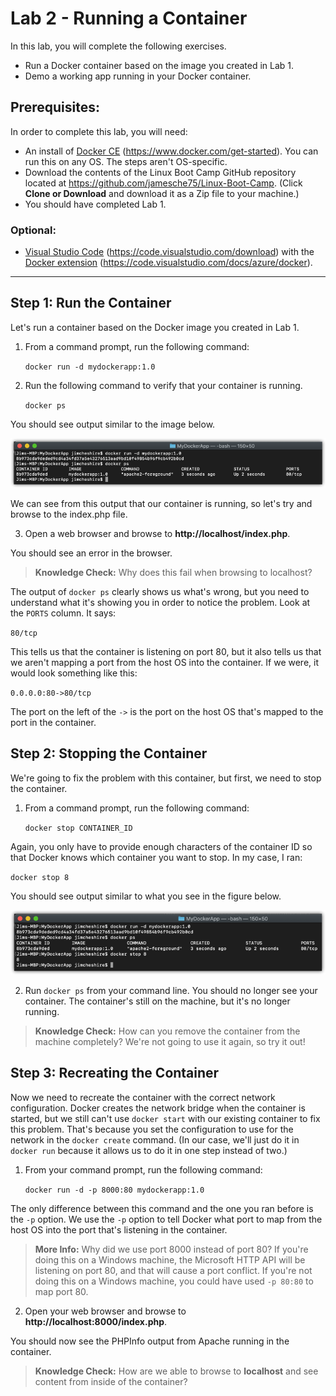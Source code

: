 # Lab 2 - Running a Container
In this lab, you will complete the following exercises.

* Run a Docker container based on the image you created in Lab 1.
* Demo a working app running in your Docker container.

## Prerequisites:
In order to complete this lab, you will need:

* An install of [Docker CE](https://www.docker.com/get-started) (https://www.docker.com/get-started). You can run this on any OS. The steps aren't OS-specific.
* Download the contents of the Linux Boot Camp GitHub repository located at https://github.com/jamesche75/Linux-Boot-Camp. (Click **Clone or Download** and download it as a Zip file to your machine.)
* You should have completed Lab 1.

### Optional: ###
* [Visual Studio Code](https://code.visualstudio.com/download) (https://code.visualstudio.com/download) with the [Docker extension](https://code.visualstudio.com/docs/azure/docker) (https://code.visualstudio.com/docs/azure/docker).

---

## Step 1: Run the Container
Let's run a container based on the Docker image you created in Lab 1.

1. From a command prompt, run the following command:

   ``docker run -d mydockerapp:1.0``

2. Run the following command to verify that your container is running.

   ``docker ps``

You should see output similar to the image below.

![alt text](images/docker_ps.png "Running Containers")

We can see from this output that our container is running, so let's try and browse to the index.php file.

3. Open a web browser and browse to **http://localhost/index.php**.

You should see an error in the browser. 

> **Knowledge Check:** Why does this fail when browsing to localhost?

The output of ``docker ps`` clearly shows us what's wrong, but you need to understand what it's showing you in order to notice the problem. Look at the ``PORTS`` column. It says:

``80/tcp``

This tells us that the container is listening on port 80, but it also tells us that we aren't mapping a port from the host OS into the container. If we were, it would look something like this:

``
0.0.0.0:80->80/tcp
``

The port on the left of the ``->`` is the port on the host OS that's mapped to the port in the container. 

## Step 2: Stopping the Container

We're going to fix the problem with this container, but first, we need to stop the container. 

1. From a command prompt, run the following command:

   ``docker stop CONTAINER_ID``

Again, you only have to provide enough characters of the container ID so that Docker knows which container you want to stop. In my case, I ran:

``docker stop 8``

You should see output similar to what you see in the figure below.

![alt text](images/docker_stop.png "Stopping a Container")

2. Run ``docker ps`` from your command line. You should no longer see your container. The container's still on the machine, but it's no longer running. 

> **Knowledge Check:** How can you remove the container from the machine completely? We're not going to use it again, so try it out!

## Step 3: Recreating the Container

Now we need to recreate the container with the correct network configuration. Docker creates the network bridge when the container is started, but we still can't use ``docker start`` with our existing container to fix this problem. That's because you set the configuration to use for the network in the ``docker create`` command. (In our case, we'll just do it in ``docker run`` because it allows us to do it in one step instead of two.)

1. From your command prompt, run the following command:

   ``docker run -d -p 8000:80 mydockerapp:1.0``

The only difference between this command and the one you ran before is the ``-p`` option. We use the ``-p`` option to tell Docker what port to map from the host OS into the port that's listening in the container. 

> **More Info:** Why did we use port 8000 instead of port 80? If you're doing this on a Windows machine, the Microsoft HTTP API will be listening on port 80, and that will cause a port conflict. If you're not doing this on a Windows machine, you could have used ``-p 80:80`` to map port 80.

2. Open your web browser and browse to **http://localhost:8000/index.php**.

You should now see the PHPInfo output from Apache running in the container. 

> **Knowledge Check:** How are we able to browse to **localhost** and see content from inside of the container?



